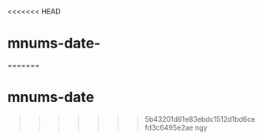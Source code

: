 <<<<<<< HEAD
# mnums-date-
=======
# mnums-date
>>>>>>> 5b43201d61e83ebdc1512d1bd6cefd3c6495e2ae
ngy
